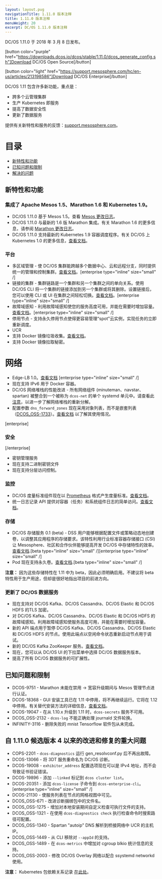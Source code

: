 ```yaml
---
layout: layout.pug
navigationTitle: 1.11.0 版本注释
title: 1.11.0 版本注释
menuWeight: 20
excerpt: DC/OS 1.11.0 版本注释
---
```


DC/OS 1.11.0 于 2018 年 3 月 8 日发布。

[button color="purple" href="https://downloads.dcos.io/dcos/stable/1.11.0/dcos_generate_config.sh"]Download DC/OS Open Source[/button]

[button color="light" href="https://support.mesosphere.com/hc/en-us/articles/213198586"]Download DC/OS Enterprise[/button]


DC/OS 1.11 包含许多新功能，重点是：
- 跨多个云管理集群
- 生产 Kubernetes 即服务
- 提高了数据安全性
- 更新了数据服务

提供有关新特性和服务的反馈：[support.mesosphere.com](https://support.mesosphere.com)。

# 目录
- [新特性和功能](#new-features)
- [已知问题和限制](#known-issues)
- [解决的问题](#fixed-issues)

<a name="new-features"></a>
## 新特性和功能

### 集成了 Apache Mesos 1.5、Marathon 1.6 和 Kubernetes 1.9。
- DC/OS 1.11.0 基于 Mesos 1.5。查看 [Mesos 更改日志](https://github.com/apache/mesos/blob/1.5.x/CHANGELOG)。
- DC/OS 1.11.0 与最新的 1.6 版 Marathon 集成。有关 Marathon 1.6 的更多信息，请参阅 [Marathon 更改日志](https://github.com/mesosphere/marathon/blob/master/changelog.md)。
- DC/OS 1.11.0 支持最新的 Kubernetes 1.9 容器调度程序。有关 DC/OS 上 Kubernetes 1.0 的更多信息，[查看文档](https://docs.mesosphere.com/services/kubernetes/1.0.0-1.9.3)。

### 平台
- 多区域管理 - 使 DC/OS 集群能跨越多个数据中心、云和远程分支，同时提供统一的管理和控制集群。[查看文档](/cn/1.11/deploying-services/fault-domain-awareness)。[enterprise type="inline" size="small" /]
- 链接的集群 - 集群链路是一个集群和另一个集群之间的单向关系。使用 DC/OS CLI 将一个集群的链接添加到另一个集群或将其删除。设置链接后，您可以使用 CLI 或 UI 在集群之间轻松切换。[查看文档](/cn/1.11/administering-clusters/multiple-clusters/cluster-links)。[enterprise type="inline" size="small" /]
 - 故障域感知 - 利用故障域感知使您的服务高度可用，并能在需要时增加容量。[查看文档](/cn/1.11/deploying-services/fault-domain-awareness)。[enterprise type="inline" size="small" /]
- 停用节点 - 支持永久停用节点使得更容易管理“spot”云实例，实现任务的立即重新调度。
- UCR
 - 支持 Docker 镜像垃圾收集。[查看文档](/cn/1.11/deploying-services/containerizers)。
 - 支持 Docker 镜像拉取秘密。

# 网络
- Edge-LB 1.0。[查看文档](https://docs.mesosphere.com/services/edge-lb/1.0/) [enterprise type="inline" size="small" /]
- 现在支持 IPv6 用于 Docker 容器。
- DC/OS 网络堆栈的性能改进 - 所有网络组件 (minuteman、navstar、spartan) 被整合到一个被称为 `dcos-net` 的单个 systemd 单元中。请查看此 [注意](/cn/1.11/networking/#a-note-on-software-re-architecture)，以进一步了解网络堆栈的重新分解。
- 配置参数 `dns_forward_zones` 现在采用对象列表，而不是嵌套列表（[DCOS_OSS-1733](https://jira.mesosphere.com/browse/DCOS_OSS-1733)）。[查看文档](/cn/1.11/installing/production/advanced-configuration/configuration-reference/#dns-forward-zones) 以了解其使用情况。

[enterprise]
### 安全
[/enterprise]
- 密钥管理服务
 - 现在支持二进制密钥文件
 - 现在支持分层访问控制。

### 监控
- DC/OS 度量标准组件现在以 [Prometheus](https://prometheus.io/docs/instrumenting/exposition_formats/) 格式产生度量标准。[查看文档](/cn/1.11/metrics)。
- 统一日志记录 API 提供对容器（任务）和系统组件日志的简单访问。[查看文档](/cn/1.11/monitoring/logging/logging-api/logging-v2/)。

### 存储
- DC/OS 存储服务 0.1 (beta) - DSS 用户能够根据配置文件或策略动态地创建卷，以调整其应用程序的存储要求。该特性利用行业标准容器存储接口 (CSI) 让 Mesosphere、社区和合作伙伴能够提高开发 DC/OS 中存储特性的效率。[查看文档](https://docs.mesosphere.com/services/beta-storage/0.1.0-beta/).[beta type="inline" size="small" /][enterprise type="inline" size="small" /]
- Pod 现在支持永久卷。[查看文档](/cn/1.11/deploying-services/pods).[beta type="inline" size="small" /]

**注意：** 因为这些存储特性在 1.11 中为 beta，因此必须明确启用。不建议将 beta 特性用于生产用途，但却是很好地指出项目的前进方向。

### 更新了 DC/OS 数据服务
- 现在支持对 DC/OS Kafka、DC/OS Cassandra、DC/OS Elastic 和 DC/OS HDFS 的TLS 加密。
- 对 DC/OS Kafka、DC/OS Cassandra、DC/OS Elastic 和 DC/OS HDFS 的故障域感知。利用故障域感知使服务高度可用，并能在需要时增加容量。
- 新的 API 端点用于暂停 DC/OS Kafka、DC/OS Cassandra、DC/OS Elastic 和 DC/OS HDFS 的节点。使用此端点以空闲命令状态重新启动节点用于调试。
- 新的 DC/OS Kafka ZooKeeper 服务。[查看文档](/services/kafka-zookeeper)。
- 现在，您可以从 DC/OS UI 的下拉菜单中选择 DC/OS 数据服务版本。
- 提高了所有 DC/OS 数据服务的可扩展性。

## <a name="known-issues"></a>已知问题和限制
- DCOS-9751 - Marathon 未能在禁用 -> 宽容升级期间与 Mesos 管理节点进行认证。
- DCOS-18368 - GUI 安装工具已在 1.11 中停用，将不再继续运行。它将在 1.12 中停用。有关替代安装方法的详细信息，[查看文档](https://docs.mesosphere.com/1.11/installing)。
- DCOS-19047 - 在从 1.10.x 升级到 1.11 时，`dcos-secrets` 服务不可用。
- DCOS_OSS-2132 - `dcos-log` 不能正确处理 journald 文件轮换。
- INFINITY-3116 - 删除失败的 mnist Tensorflow 软件包从未完成。

## <a name="fixed-issues"></a>自 1.11.0 候选版本 4 以来的改进和修复的重大问题
- COPS-2201 - `dcos-diagnostics` 运行 gen_resolvconf.py 后不再出故障。
- DCOS-13066 - 将 3DT 服务重命名为 DC/OS 诊断。
- DCOS-19008 - `exhibitor_address` 配置选项现在可以是 IPv4 地址，而不会导致证书验证错误。
- DCOS-19896 - 添加 `--linked` 标记到 `dcos cluster list`。
- DCOS-20351 - 添加 `dcos-license` 子命令到 `dcos-enterprise-cli`。[enterprise type="inline" size="small" /]
- DCOS-21130 - 使服务列表在节点的网格视图中可见。
- DCOS_OSS-671 - 改进诊断捆绑包中的文件名。
- DCOS_OSS-1275 - 增加对本地安装期间自定义检查可执行文件的支持。
- DCOS_OSS-1321 - 在使用 `dcos-diagnostics check` 执行检查命令时搜索路径可配置。
- DCOS_OSS-1340 - Spartan "autoip" DNS 解析到桥接网络中 UCR 的主机 IP。
- DCOS_OSS-1449 - 从 CLI 移除对 `--appId` 的支持。
- DCOS_OSS-1489 - 在 `dcos-metrics` 中增加对 cgroup blkio 统计信息的支持。
- DCOS_OSS-2003 - 修改 DC/OS Overlay 网络以配合 ssystemd networkd 使用。

**注意：** Kubernetes 包依赖关系记录 [在此处](https://docs.mesosphere.com/services/kubernetes/1.2.0-1.10.5/install)。
